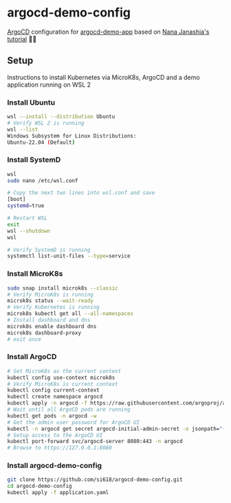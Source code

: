 # argocd-demo-config
[ArgoCD](https://argo-cd.readthedocs.io/en/stable/) configuration for [argocd-demo-app](https://github.com/si618/argocd-demo-app) based on [Nana Janashia's tutorial](https://youtu.be/MeU5_k9ssrs) 🙇‍♂️
## Setup

Instructions to install Kubernetes via MicroK8s, ArgoCD and a demo application running on WSL 2

### Install Ubuntu

```bash
wsl --install --distribution Ubuntu
# Verify WSL 2 is running
wsl --list
Windows Subsystem for Linux Distributions:
Ubuntu-22.04 (Default)
```

### Install SystemD

```bash
wsl
sudo nano /etc/wsl.conf

# Copy the next two lines into wsl.conf and save
[boot]
systemd=true
```
```bash
# Restart WSL
exit
wsl --shutdown
wsl
```
```bash
# Verify SystemD is running
systemctl list-unit-files --type=service
```
### Install MicroK8s
```bash
sudo snap install microk8s --classic
# Verify MicroK8s is running
microk8s status --wait-ready
# Verify Kubernetes is running
microk8s kubectl get all --all-namespaces
# Install dashboard and dns
microk8s enable dashboard dns
microk8s dashboard-proxy
# exit once
```
### Install ArgoCD

```bash
# Set MicroK8s as the current context
kubectl config use-context microk8s
# Verify MicroK8s is current context
kubectl config current-context
kubectl create namespace argocd
kubectl apply -n argocd -f https://raw.githubusercontent.com/argoproj/argo-cd/stable/manifests/install.yaml
# Wait until all ArgoCD pods are running
kubectl get pods -n argocd -w
# Get the admin user password for ArgoCD UI
kubectl -n argocd get secret argocd-initial-admin-secret -o jsonpath="{.data.password}" | base64 --decode && echo
# Setup access to the ArgoCD UI
kubectl port-forward svc/argocd-server 8080:443 -n argocd
# Browse to https://127.0.0.1:8080
```

### Install argocd-demo-config

```bash
git clone https://github.com/si618/argocd-demo-config.git
cd argocd-demo-config
kubectl apply -f application.yaml
```